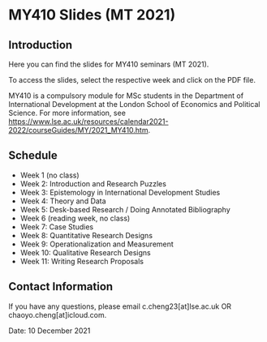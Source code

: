 # MY410 Slides (MT 2021)

## Introduction

Here you can find the slides for MY410 seminars (MT 2021).

To access the slides, select the respective week and click on the PDF file.

MY410 is a compulsory module for MSc students in the Department of International Development at the London School of Economics and Political Science. For more information, see https://www.lse.ac.uk/resources/calendar2021-2022/courseGuides/MY/2021_MY410.htm.

## Schedule

- Week 1 (no class)
- Week 2: Introduction and Research Puzzles
- Week 3: Epistemology in International Development Studies
- Week 4: Theory and Data
- Week 5: Desk-based Research / Doing Annotated Bibliography
- Week 6 (reading week, no class)
- Week 7: Case Studies
- Week 8: Quantitative Research Designs
- Week 9: Operationalization and Measurement
- Week 10: Qualitative Research Designs
- Week 11: Writing Research Proposals

## Contact Information

If you have any questions, please email c.cheng23[at]lse.ac.uk OR chaoyo.cheng[at]icloud.com.

Date: 10 December 2021